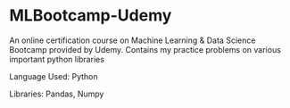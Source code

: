 # MLBootcamp-Udemy
An online certification course on Machine Learning & Data Science Bootcamp provided by Udemy.
Contains my practice problems on various important python libraries


Language Used: Python


Libraries: Pandas, Numpy
